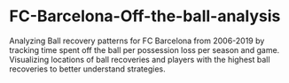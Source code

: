 # FC-Barcelona-Off-the-ball-analysis
Analyzing Ball recovery patterns for FC Barcelona from 2006-2019 by tracking time spent off the ball per possession loss per season and game. Visualizing locations of ball recoveries and players with the highest ball recoveries to better understand strategies. 
